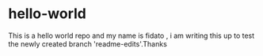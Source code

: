 # hello-world
This is a hello world repo
and my name is fidato , i am writing this up to test the newly created branch 'readme-edits'.Thanks
